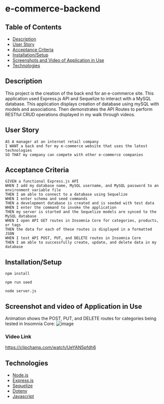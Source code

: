# e-commerce-backend

## Table of Contents
  * [Description](#description)
  * [User Story](#user-story)
  * [Acceptance Criteria](#user-story)
  * [Installation/Setup](#installation/setup)
  * [Screenshots and Video of Application in Use](#screenshots-and-video)
  * [Technologies](#technologies)


## Description
This project is the creation of the back end for an e-commerce site. This application used Express.js API and Sequelize to interact with a MySQL database. This application displays creation of database using mySQL with models and associations. Then demonstrates the API Routes to perform RESTful CRUD operations displayed in my walk through videos.


## User Story
    AS A manager at an internet retail company
    I WANT a back end for my e-commerce website that uses the latest technologies
    SO THAT my company can compete with other e-commerce companies


## Acceptance Criteria 
    GIVEN a functional Express.js API
    WHEN I add my database name, MySQL username, and MySQL password to an environment variable file
    THEN I am able to connect to a database using Sequelize
    WHEN I enter schema and seed commands
    THEN a development database is created and is seeded with test data
    WHEN I enter the command to invoke the application
    THEN my server is started and the Sequelize models are synced to the MySQL database
    WHEN I open API GET routes in Insomnia Core for categories, products, or tags
    THEN the data for each of these routes is displayed in a formatted JSON
    WHEN I test API POST, PUT, and DELETE routes in Insomnia Core
    THEN I am able to successfully create, update, and delete data in my database


## Installation/Setup
```
npm install

npm run seed

node server.js
```


## Screenshot and video of Application in Use

Animation shows the POST, PUT, and DELETE routes for categories being tested in Insomnia Core:
![image](./Assets/13-orm-homework-demo-03.gif)

### Video Link

https://clipchamp.com/watch/UeYAN5pfdh6


## Technologies
* [Node.js](https://nodejs.org/en/)
* [Express.js](https://expressjs.com)
* [Sequelize](https://sequelize.org)
* [Dotenv](https://www.npmjs.com/package/dotenv)
* [Javascript](https://developer.mozilla.org/en-US/docs/Web/JavaScript)

